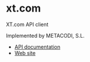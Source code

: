 # xt.com

XT.com API client

Implemented by METACODI, S.L.

- [API documentation](https://doc.xt.com/)
- [Web site](https://www.xt.com/)